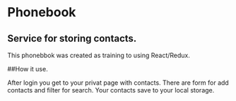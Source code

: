 # Phonebook
## Service for storing contacts.
This phonebbok was created as training to using React/Redux.

##How it use.

After login you get to your privat page with contacts. There are form for add contacts and filter for search. Your contacts save to your local storage.

